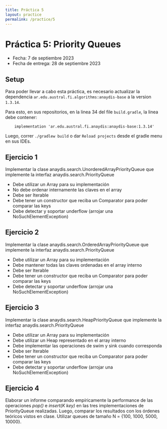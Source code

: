```yaml
---
title: Práctica 5
layout: practice
permalink: /practice/5
---
```


# Práctica 5: Priority Queues

* Fecha: 7 de septiembre 2023
* Fecha de entrega: 28 de septiembre 2023

## Setup
Para poder llevar a cabo esta práctica, es necesario actualizar la dependencia `ar.edu.austral.fi.algorithms:anaydis-base` a la version `1.3.14`.

Para esto, en sus repositorios, en la linea 34 del file `build.gradle`, la linea debe contener:

```    implementation 'ar.edu.austral.fi.anaydis:anaydis-base:1.3.14'```

Luego, correr `./gradlew build` o dar `Reload projects` desde el gradle menu en sus IDEs.

## Ejercicio 1
Implementar la clase anaydis.search.UnorderedArrayPriorityQueue que implemente la interfaz anaydis.search.PriorityQueue
* Debe utilizar un Array para su implementación
* No debe ordenar internamente las claves en el array
* Debe ser Iterable
* Debe tener un constructor que reciba un Comparator<K> para poder comparar las keys
* Debe detectar y soportar underflow (arrojar una NoSuchElementException)

## Ejercicio 2

Implementar la clase anaydis.search.OrderedArrayPriorityQueue que implemente la interfaz anaydis.search.PriorityQueue
* Debe utilizar un Array para su implementación
* Debe mantener todas las claves ordenadas en el array interno
* Debe ser Iterable
* Debe tener un constructor que reciba un Comparator<K> para poder comparar las keys
* Debe detectar y soportar underflow (arrojar una NoSuchElementException)

## Ejercicio 3

Implementar la clase anaydis.search.HeapPriorityQueue que implemente la interfaz anaydis.search.PriorityQueue
* Debe utilizar un Array para su implementación
* Debe utilizar un Heap representado en el array interno
* Debe implementar las operaciones de swim y sink cuando corresponda
* Debe ser Iterable
* Debe tener un constructor que reciba un Comparator<K> para poder comparar las keys
* Debe detectar y soportar underflow (arrojar una NoSuchElementException)

## Ejercicio 4

Elaborar un informe comparando empíricamente la performance de las operaciones *pop()* e *insert(K key)* en las tres implementaciones de PriorityQueue realizadas. Luego, comparar los resultados con los órdenes teóricos vistos en clase. Utilizar queues de tamaño N = {100, 1000, 5000, 10000}.